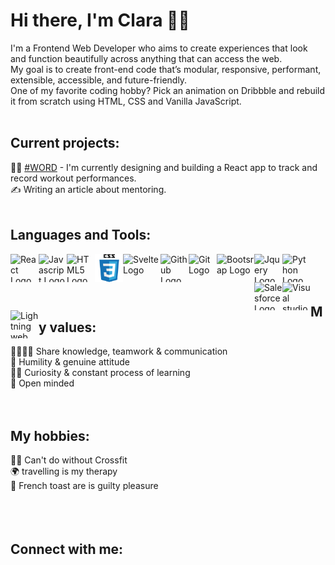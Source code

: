 # Hi there, I'm Clara 👋🏻 

I'm a Frontend Web Developer who aims to create experiences that look and function beautifully across anything that can access the web. <br>My goal is to create front-end code that’s modular, responsive, performant, extensible, accessible, and future-friendly.<br>
One of my favorite coding hobby? Pick an animation on Dribbble and rebuild it from scratch using HTML, CSS and Vanilla JavaScript.
<br />
<br />

## Current projects:
:weight_lifting_woman: [#WORD](https://workoutrecorddiary.netlify.app/) - I'm currently designing and building a React app to track and record workout performances.<br>
:writing_hand: Writing an article about mentoring.
<br />
<br />

## Languages and Tools:
<img align="left" src="https://cdn.worldvectorlogo.com/logos/react-2.svg" alt="React Logo" width="45" height="45"/> <img align="left" src="https://cdn.worldvectorlogo.com/logos/logo-javascript.svg" alt="Javascript Logo" width="45" height="45"/> <img align="left" src="https://cdn.worldvectorlogo.com/logos/html5-2.svg" alt="HTML5 Logo" width="45" height="45"/>  <img align="left" alt="CSS3"  width="45" src="https://raw.githubusercontent.com/github/explore/80688e429a7d4ef2fca1e82350fe8e3517d3494d/topics/css/css.png" /> <img align="left" src="https://cdn.worldvectorlogo.com/logos/svelte-wordmark-1.svg" alt="Svelte Logo" width="60" height="60"/> <img align="left" src="https://cdn.worldvectorlogo.com/logos/github-icon-1.svg" alt="Github Logo" width="45" height="45"/>  <img align="left" src="https://cdn.worldvectorlogo.com/logos/git-icon.svg" alt="Git Logo" width="45" height="45"/>  <img align="left" src="https://cdn.worldvectorlogo.com/logos/bootstrap-5.svg" alt="Bootsrap Logo" width="60" height="60"/>  <img align="left" src="https://cdn.worldvectorlogo.com/logos/jquery.svg" alt="Jquery Logo" width="45" height="45"/> <img align="left" src="https://cdn.worldvectorlogo.com/logos/python-4.svg" alt="Python Logo" width="45" height="45"/> <img align="left" src="https://cdn.worldvectorlogo.com/logos/salesforce-2.svg" alt="Salesforce Logo" width="45" height="45"/> <img align="left" src="https://cdn.worldvectorlogo.com/logos/visual-studio-code.svg" alt="Visual studio code Logo" width="45" height="45"/> <img align="left" src="https://webcomponents.dev/assets/lib/lwc.svg" alt="Lightning web component" width="45" height="45"/>
<br />
<br />
<br />

## My values:
:family_woman_woman_girl_boy: Share knowledge, teamwork & communication<br>
:white_heart: Humility & genuine attitude<br>
:woman_student: Curiosity & constant process of learning<br>
:palms_up_together: Open minded
<br />
<br />
<br />

## My hobbies:
:weight_lifting_woman: Can't do without Crossfit<br />
:earth_africa: travelling is my therapy<br />
:bread: French toast are is guilty pleasure<br />
<br />
<br />
<br />

## Connect with me:


<br />
<br />
